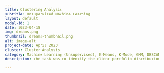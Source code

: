 ```yaml
---
title: Clustering Analysis
subtitle: Unsupervised Machine Learning
layout: default
modal-id: 1
date: 2023-04-18
img: dreams.png
thumbnail: dreams-thumbnail.png
alt: image-alt
project-date: April 2023
cluster: Cluster Analysis
category: Machine Learning (Unsupervised), K-Means, K-Mode, GMM, DBSCAN
description: The task was to identify the client portfolio distribution for a consulting company with clients from various industry segments and different legal structures. It was a valuable learning experience that involved data preparation and cleansing, feature analysis, and experimenting with different clustering techniques to handle financial and categorical data. Finally, the findings were interpreted by visualizing the clusters. 

---
```

